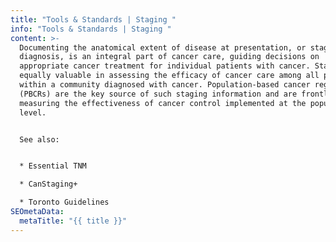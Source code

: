 ```yaml
---
title: "Tools & Standards | Staging "
info: "Tools & Standards | Staging "
content: >-
  Documenting the anatomical extent of disease at presentation, or stage at
  diagnosis, is an integral part of cancer care, guiding decisions on
  appropriate cancer treatment for individual patients with cancer. Stage is
  equally valuable in assessing the efficacy of cancer care among all people
  within a community diagnosed with cancer. Population-based cancer registries
  (PBCRs) are the key source of such staging information and are frontline in
  measuring the effectiveness of cancer control implemented at the population
  level.  


  See also: 


  * Essential TNM 

  * CanStaging+ 

  * Toronto Guidelines
SEOmetaData:
  metaTitle: "{{ title }}"
---
```

